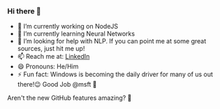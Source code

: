 ### Hi there 👋

<!--
**drigio/drigio** is a ✨ _special_ ✨ repository because its `README.md` (this file) appears on your GitHub profile.

Here are some ideas to get you started:

- 🔭 I’m currently working on ...
- 🌱 I’m currently learning ...
- 👯 I’m looking to collaborate on ...
- 🤔 I’m looking for help with ...
- 💬 Ask me about ...
- 📫 How to reach me: ...
- 😄 Pronouns: ...
- ⚡ Fun fact: ...
-->

- 🔭 I’m currently working on NodeJS
- 🌱 I’m currently learning Neural Networks
- 🤔 I’m looking for help with NLP. If you can point me at some great sources, just hit me up!
- 📫 Reach me at: [LinkedIn](https://www.linkedin.com/in/gaurav-kondhare/) 
- 😄 Pronouns: He/Him
- ⚡ Fun fact: Windows is becoming the daily driver for many of us out there!😉 Good Job @msft 🙌  

Aren't the new GitHub features amazing? 🧐 
